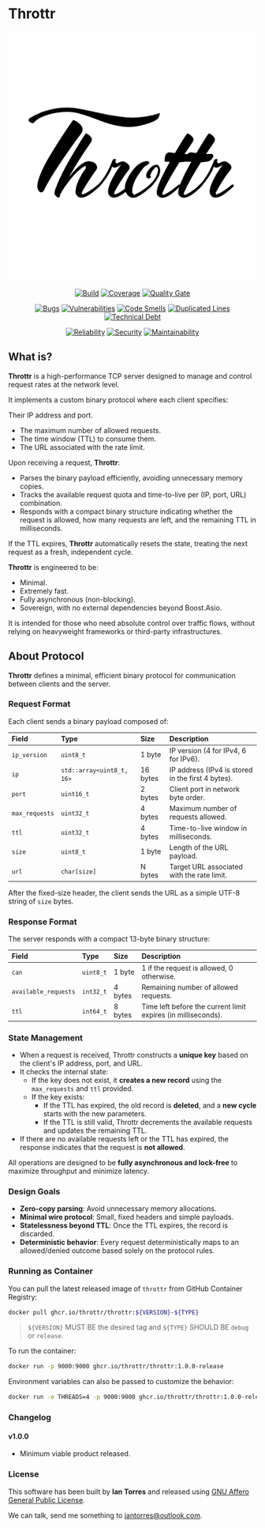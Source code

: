# Throttr

<p align="center"><a href="https://throttr.cl" target="_blank"><img src="./throttr.png" alt="Throttr"></a></p>

<p align="center">
<a href="https://github.com/throttr/throttr/actions/workflows/build.yml"><img src="https://github.com/throttr/throttr/actions/workflows/build.yml/badge.svg" alt="Build"></a>
<a href="https://codecov.io/gh/throttr/throttr"><img src="https://codecov.io/gh/throttr/throttr/graph/badge.svg?token=QCWYBNCJ0T" alt="Coverage"></a>
<a href="https://sonarcloud.io/project/overview?id=throttr_throttr"><img src="https://sonarcloud.io/api/project_badges/measure?project=throttr_throttr&metric=alert_status" alt="Quality Gate"></a>
</p>

<p align="center">
<a href="https://sonarcloud.io/project/overview?id=throttr_throttr"><img src="https://sonarcloud.io/api/project_badges/measure?project=throttr_throttr&metric=bugs" alt="Bugs"></a>
<a href="https://sonarcloud.io/project/overview?id=throttr_throttr"><img src="https://sonarcloud.io/api/project_badges/measure?project=throttr_throttr&metric=vulnerabilities" alt="Vulnerabilities"></a>
<a href="https://sonarcloud.io/project/overview?id=throttr_throttr"><img src="https://sonarcloud.io/api/project_badges/measure?project=throttr_throttr&metric=code_smells" alt="Code Smells"></a>
<a href="https://sonarcloud.io/project/overview?id=throttr_throttr"><img src="https://sonarcloud.io/api/project_badges/measure?project=throttr_throttr&metric=duplicated_lines_density" alt="Duplicated Lines"></a>
<a href="https://sonarcloud.io/project/overview?id=throttr_throttr"><img src="https://sonarcloud.io/api/project_badges/measure?project=throttr_throttr&metric=sqale_index" alt="Technical Debt"></a>
</p>

<p align="center">
<a href="https://sonarcloud.io/project/overview?id=throttr_throttr"><img src="https://sonarcloud.io/api/project_badges/measure?project=throttr_throttr&metric=reliability_rating" alt="Reliability"></a>
<a href="https://sonarcloud.io/project/overview?id=throttr_throttr"><img src="https://sonarcloud.io/api/project_badges/measure?project=throttr_throttr&metric=security_rating" alt="Security"></a>
<a href="https://sonarcloud.io/project/overview?id=throttr_throttr"><img src="https://sonarcloud.io/api/project_badges/measure?project=throttr_throttr&metric=sqale_rating" alt="Maintainability"></a>
</p>

## What is?

**Throttr** is a high-performance TCP server designed to manage and control request rates at the network level.

It implements a custom binary protocol where each client specifies:

Their IP address and port.

- The maximum number of allowed requests.
- The time window (TTL) to consume them.
- The URL associated with the rate limit.

Upon receiving a request, **Throttr**:

- Parses the binary payload efficiently, avoiding unnecessary memory copies.
- Tracks the available request quota and time-to-live per (IP, port, URL) combination.
- Responds with a compact binary structure indicating whether the request is allowed, how many requests are left, and the remaining TTL in milliseconds.

If the TTL expires, **Throttr** automatically resets the state, treating the next request as a fresh, independent cycle.

**Throttr** is engineered to be:

- Minimal.
- Extremely fast.
- Fully asynchronous (non-blocking).
- Sovereign, with no external dependencies beyond Boost.Asio.

It is intended for those who need absolute control over traffic flows, without relying on heavyweight frameworks or third-party infrastructures.

## About Protocol

**Throttr** defines a minimal, efficient binary protocol for communication between clients and the server.

### Request Format

Each client sends a binary payload composed of:

| Field          | Type                      | Size     | Description                                       |
|:---------------|:--------------------------|:---------|:--------------------------------------------------|
| `ip_version`   | `uint8_t`                 | 1 byte   | IP version (4 for IPv4, 6 for IPv6).              |
| `ip`           | `std::array<uint8_t, 16>` | 16 bytes | IP address (IPv4 is stored in the first 4 bytes). |
| `port`         | `uint16_t`                | 2 bytes  | Client port in network byte order.                |
| `max_requests` | `uint32_t`                | 4 bytes  | Maximum number of requests allowed.               |
| `ttl`          | `uint32_t`                | 4 bytes  | Time-to-live window in milliseconds.              |
| `size`         | `uint8_t`                 | 1 byte   | Length of the URL payload.                        |
| `url`          | `char[size]`             | N bytes  | Target URL associated with the rate limit.        |

After the fixed-size header, the client sends the URL as a simple UTF-8 string of `size` bytes.

### Response Format

The server responds with a compact 13-byte binary structure:

| Field                | Type      | Size    | Description                                                   |
|:---------------------|:----------|:--------|:--------------------------------------------------------------|
| `can`                | `uint8_t` | 1 byte  | 1 if the request is allowed, 0 otherwise.                     |
| `available_requests` | `int32_t` | 4 bytes | Remaining number of allowed requests.                         |
| `ttl`                | `int64_t` | 8 bytes | Time left before the current limit expires (in milliseconds). |

### State Management

- When a request is received, Throttr constructs a **unique key** based on the client's IP address, port, and URL.
- It checks the internal state:
    - If the key does not exist, it **creates a new record** using the `max_requests` and `ttl` provided.
    - If the key exists:
        - If the TTL has expired, the old record is **deleted**, and a **new cycle** starts with the new parameters.
        - If the TTL is still valid, Throttr decrements the available requests and updates the remaining TTL.
- If there are no available requests left or the TTL has expired, the response indicates that the request is **not allowed**.

All operations are designed to be **fully asynchronous and lock-free** to maximize throughput and minimize latency.

### Design Goals

- **Zero-copy parsing**: Avoid unnecessary memory allocations.
- **Minimal wire protocol**: Small, fixed headers and simple payloads.
- **Statelessness beyond TTL**: Once the TTL expires, the record is discarded.
- **Deterministic behavior**: Every request deterministically maps to an allowed/denied outcome based solely on the protocol rules.

### Running as Container

You can pull the latest released image of `throttr` from GitHub Container Registry:

```bash
docker pull ghcr.io/throttr/throttr:${VERSION}-${TYPE}
```

> `${VERSION}` MUST BE the desired tag and `${TYPE}` SHOULD BE `debug` or `release`. 


To run the container:

```bash
docker run -p 9000:9000 ghcr.io/throttr/throttr:1.0.0-release
```

Environment variables can also be passed to customize the behavior:

```bash
docker run -e THREADS=4 -p 9000:9000 ghcr.io/throttr/throttr:1.0.0-release
```

### Changelog

#### v1.0.0

- Minimum viable product released.

### License

This software has been built by **Ian Torres** and released using [GNU Affero General Public License](./LICENSE).

We can talk, send me something to [iantorres@outlook.com](mailto:iantorres@outlook.com).
